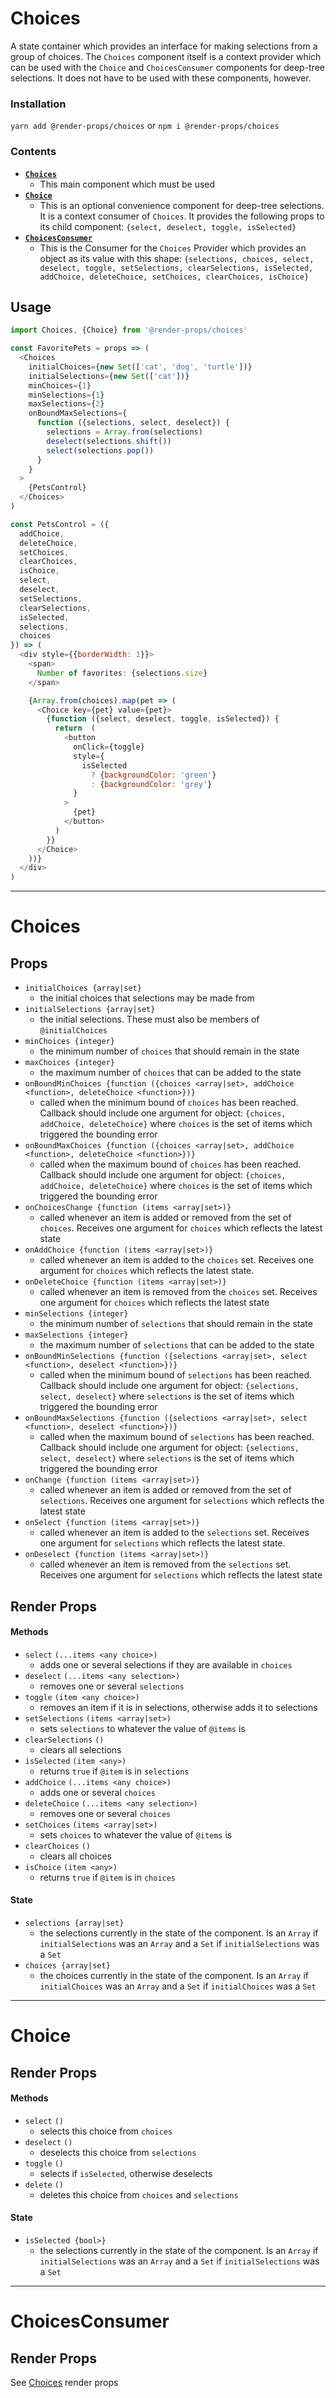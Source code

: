 # Choices
A state container which provides an interface for making selections from
a group of choices. The `Choices` component itself is a context provider which
can be used with the `Choice` and `ChoicesConsumer` components for deep-tree
selections. It does not have to be used with these components, however.

### Installation
```yarn add @render-props/choices``` or ```npm i @render-props/choices```

### Contents
- [**`Choices`**](#choices)
  - This main component which must be used
- [**`Choice`**](#choice)
  - This is an optional convenience component for deep-tree selections. It
    is a context consumer of `Choices`. It provides the following props to its
    child component: `{select, deselect, toggle, isSelected}`
- [**`ChoicesConsumer`**](#choicesconsumer)
  - This is the Consumer for the `Choices` Provider which provides an object
    as its value with this shape: ```{selections, choices, select, deselect, toggle, setSelections, clearSelections, isSelected, addChoice, deleteChoice, setChoices, clearChoices, isChoice}```

## Usage
```js
import Choices, {Choice} from '@render-props/choices'

const FavoritePets = props => (
  <Choices
    initialChoices={new Set(['cat', 'dog', 'turtle'])}
    initialSelections={new Set(['cat'])}
    minChoices={1}
    minSelections={1}
    maxSelections={2}
    onBoundMaxSelections={
      function ({selections, select, deselect}) {
        selections = Array.from(selections)
        deselect(selections.shift())
        select(selections.pop())
      }
    }
  >
    {PetsControl}
  </Choices>
)

const PetsControl = ({
  addChoice,
  deleteChoice,
  setChoices,
  clearChoices,
  isChoice,
  select,
  deselect,
  setSelections,
  clearSelections,
  isSelected,
  selections,
  choices
}) => (
  <div style={{borderWidth: 1}}>
    <span>
      Number of favorites: {selections.size}
    </span>

    {Array.from(choices).map(pet => (
      <Choice key={pet} value={pet}>
        {function ({select, deselect, toggle, isSelected}) {
          return  (
            <button
              onClick={toggle}
              style={
                isSelected
                  ? {backgroundColor: 'green'}
                  : {backgroundColor: 'grey'}
              }
            >
              {pet}
            </button>
          )
        }}
      </Choice>
    ))}
  </div>
)
```

____

# Choices

## Props
- `initialChoices {array|set}`
  - the initial choices that selections may be made from
- `initialSelections {array|set}`
  - the initial selections. These must also be members of `@initialChoices`
- `minChoices {integer}`
  - the minimum number of `choices` that should remain in the state
- `maxChoices {integer}`
  - the maximum number of `choices` that can be added to the state
- `onBoundMinChoices {function ({choices <array|set>, addChoice <function>, deleteChoice <function>})}`
  - called when the minimum bound of `choices` has been reached. Callback should include one
    argument for object: `{choices, addChoice, deleteChoice}` where `choices` is the
    set of items which triggered the bounding error  
- `onBoundMaxChoices {function ({choices <array|set>, addChoice <function>, deleteChoice <function>})}`
  - called when the maximum bound of `choices` has been reached. Callback should include one
    argument for object: `{choices, addChoice, deleteChoice}` where `choices` is the
    set of items which triggered the bounding error
- `onChoicesChange {function (items <array|set>)}`
  - called whenever an item is added or removed from the set of `choices`.
    Receives one argument for `choices` which reflects the latest state
- `onAddChoice {function (items <array|set>)}`
  - called whenever an item is added to the `choices` set. Receives one argument for
    `choices` which reflects the latest state.
- `onDeleteChoice {function (items <array|set>)}`
  - called whenever an item is removed from the `choices` set. Receives one argument for
    `choices` which reflects the latest state
- `minSelections {integer}`
  - the minimum number of `selections` that should remain in the state
- `maxSelections {integer}`
  - the maximum number of `selections` that can be added to the state
- `onBoundMinSelections {function ({selections <array|set>, select <function>, deselect <function>})}`
  - called when the minimum bound of `selections` has been reached. Callback should include one
    argument for object: `{selections, select, deselect}` where `selections` is the
    set of items which triggered the bounding error  
- `onBoundMaxSelections {function ({selections <array|set>, select <function>, deselect <function>})}`
  - called when the maximum bound of `selections` has been reached. Callback should include one
    argument for object: `{selections, select, deselect}` where `selections` is the
    set of items which triggered the bounding error
- `onChange {function (items <array|set>)}`
  - called whenever an item is added or removed from the set of `selections`.
    Receives one argument for `selections` which reflects the latest state
- `onSelect {function (items <array|set>)}`
  - called whenever an item is added to the `selections` set. Receives one argument for
    `selections` which reflects the latest state.
- `onDeselect {function (items <array|set>)}`
  - called whenever an item is removed from the `selections` set. Receives one argument for
    `selections` which reflects the latest state

## Render Props
#### Methods
- `select` `(...items <any choice>)`
  - adds one or several selections if they are available in `choices`
- `deselect` `(...items <any selection>)`
  - removes one or several `selections`
- `toggle` `(item <any choice>)`
  - removes an item if it is in selections, otherwise adds it to selections
- `setSelections` `(items <array|set>)`
  - sets `selections` to whatever the value of `@items` is
- `clearSelections` `()`
  - clears all selections
- `isSelected` `(item <any>)`
  - returns `true` if `@item` is in `selections`
- `addChoice` `(...items <any choice>)`
  - adds one or several `choices`
- `deleteChoice` `(...items <any selection>)`
  - removes one or several `choices`
- `setChoices` `(items <array|set>)`
  - sets `choices` to whatever the value of `@items` is
- `clearChoices` `()`
  - clears all choices
- `isChoice` `(item <any>)`
  - returns `true` if `@item` is in `choices`

#### State
- `selections {array|set}`
  - the selections currently in the state of the component. Is an `Array` if
    `initialSelections` was an `Array` and a `Set` if  `initialSelections` was
    a `Set`
- `choices {array|set}`
  - the choices currently in the state of the component. Is an `Array` if
    `initialChoices` was an `Array` and a `Set` if  `initialChoices` was
    a `Set`


_____


# Choice

## Render Props
#### Methods
- `select` `()`
  - selects this choice from `choices`
- `deselect` `()`
  - deselects this choice from `selections`
- `toggle` `()`
  - selects if `isSelected`, otherwise deselects
- `delete` `()`
  - deletes this choice from `choices` and `selections`

#### State
- `isSelected {bool>}`
  - the selections currently in the state of the component. Is an `Array` if
    `initialSelections` was an `Array` and a `Set` if  `initialSelections` was
    a `Set`


_____


# ChoicesConsumer
## Render Props
See [Choices](#render-props) render props
